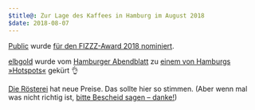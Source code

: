 ```yaml
---
$title@: Zur Lage des Kaffees in Hamburg im August 2018
$date: 2018-08-07
---
```


[Public]([url('/content/roasters/public.md')]) wurde [für den FIZZZ-Award 2018 nominiert](https://www.facebook.com/publiccoffeeroasters/photos/a.389606667816787.1073741830.389370594507061/1575447175899391/?type=3&theater).

[elbgold]([url('/content/roasters/elbgold.md')]) wurde vom [Hamburger Abendblatt](https://www.abendblatt.de/) zu [einem von Hamburgs »Hotspots«](https://www.facebook.com/elbgold/posts/10155315093151090) gekürt 👌

[Die Rösterei]([url('/content/roasters/die-roesterei.md')]) hat neue Preise. Das sollte hier so stimmen. (Aber wenn mal was nicht richtig ist, [bitte Bescheid sagen – danke!]([url('/content/pages/contact.md')]))